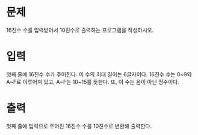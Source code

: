 # 문제
16진수 수를 입력받아서 10진수로 출력하는 프로그램을 작성하시오.

# 입력
첫째 줄에 16진수 수가 주어진다. 이 수의 최대 길이는 6글자이다. 16진수 수는 0~9와 A~F로 이루어져 있고, A~F는 10~15를 뜻한다. 또, 이 수는 음이 아닌 정수이다.

# 출력
첫째 줄에 입력으로 주어진 16진수 수를 10진수로 변환해 출력한다.
